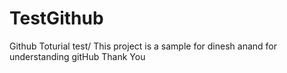 # TestGithub
Github Toturial test/
This project is a sample for dinesh anand for understanding gitHub
Thank You

